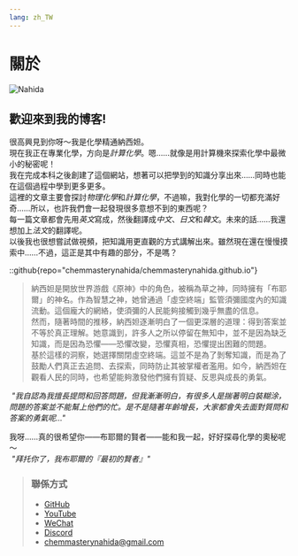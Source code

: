 ```yaml
---
lang: zh_TW
---
```

# 關於

![Nahida](/zhtw/images/nahida.png)

## 歡迎來到我的博客!

很高興見到你呀～我是化學精通納西妲。  
現在我正在專業化學，方向是*計算化學*。嗯……就像是用計算機來探索化學中最微小的秘密呢！  
我在完成本科之後創建了這個網站，想著可以把學到的知識分享出來……同時也能在這個過程中學到更多更多。  
這裡的文章主要會探討*物理化學*和*計算化學*，不過嘛，我對化學的一切都充滿好奇……所以，也許我們會一起發現很多意想不到的東西呢？  
每一篇文章都會先用*英文*寫成，然後翻譯成*中文*、*日文*和*韓文*。未來的話……我還想加上*法文*的翻譯呢。  
以後我也很想嘗試做視頻，把知識用更直觀的方式講解出來。雖然現在還在慢慢摸索中……不過，這正是其中有趣的部分，不是嗎？  

::github{repo="chemmasterynahida/chemmasterynahida.github.io"}

> 納西妲是開放世界游戲《原神》中的角色，被稱為草之神，同時擁有「布耶爾」的神名。作為智慧之神，她曾通過「虛空終端」監管須彌國度內的知識流動。這個龐大的網絡，使須彌的人民能夠接觸到幾乎無盡的信息。  
> 然而，隨著時間的推移，納西妲逐漸明白了一個更深層的道理：得到答案並不等於真正理解。她意識到，許多人之所以停留在無知中，並不是因為缺乏知識，而是因為恐懼——恐懼改變，恐懼真相，恐懼提出困難的問題。  
> 基於這樣的洞察，她選擇關閉虛空終端。這並不是為了剝奪知識，而是為了鼓勵人們真正去追問、去探索，同時防止其被掌權者濫用。如今，納西妲在觀看人民的同時，也希望能夠激發他們擁有質疑、反思與成長的勇氣。

*&nbsp;"我自認為我擅長提問和回答問題，但我漸漸明白，有很多人是揣著明白裝糊涂，問題的答案並不能幫上他們的忙。是不是隨著年齡增長，大家都會失去面對質問和答案的勇氣呢…"*  

我呀……真的很希望你——布耶爾的賢者——能和我一起，好好探尋化學的奧秘呢～  
*&nbsp;"拜托你了，我布耶爾的『最初的賢者』"*

> ### 聯係方式
>
> - [GitHub](https://github.com/chemmasterynahida/)
> - [YouTube](https://www.youtube.com/@chemmasterynahida)
> - [WeChat](/zhtw/images/wechat.png)
> - [Discord](https://discord.gg/2nUFTgBr73)
> - [chemmasterynahida@gmail.com](mailto:chemmasterynahida@gmail.com)
